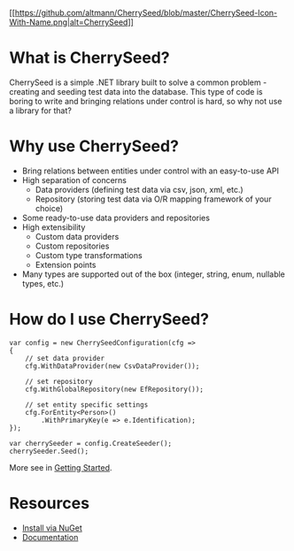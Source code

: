 
[[https://github.com/altmann/CherrySeed/blob/master/CherrySeed-Icon-With-Name.png|alt=CherrySeed]]

# What is CherrySeed?
CherrySeed is a simple .NET library built to solve a common problem - creating and seeding test data into the database. This type of code is boring to write and bringing relations under control is hard, so why not use a library for that?

# Why use CherrySeed?
- Bring relations between entities under control with an easy-to-use API 
- High separation of concerns
  - Data providers (defining test data via csv, json, xml, etc.)
  - Repository (storing test data via O/R mapping framework of your choice)
- Some ready-to-use data providers and repositories
- High extensibility
    - Custom data providers
    - Custom repositories
    - Custom type transformations
    - Extension points
- Many types are supported out of the box (integer, string, enum, nullable types, etc.)

# How do I use CherrySeed?

    var config = new CherrySeedConfiguration(cfg =>
    {
        // set data provider
        cfg.WithDataProvider(new CsvDataProvider());

        // set repository
        cfg.WithGlobalRepository(new EfRepository());

        // set entity specific settings
        cfg.ForEntity<Person>()
            .WithPrimaryKey(e => e.Identification);
    });

    var cherrySeeder = config.CreateSeeder();
    cherrySeeder.Seed();

More see in [Getting Started](https://github.com/altmann/CherrySeed/wiki/Getting-Started).

# Resources
- [Install via NuGet](https://www.nuget.org/packages?q=CherrySeed)
- [Documentation](https://github.com/altmann/CherrySeed/wiki/Getting-Started)

